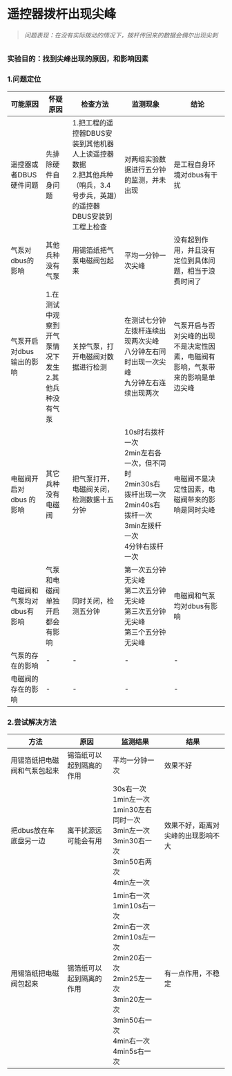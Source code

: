 # 遥控器拨杆出现尖峰

> ###### 问题表现：在没有实际拨动的情况下，拨杆传回来的数据会偶尔出现尖刺

### 实验目的：找到尖峰出现的原因，和影响因素

### 1.问题定位

| 可能原因                   | 怀疑原因                                                 | 检查方法                                                     | 监测现象                                                     | 结论                                                         |
| -------------------------- | -------------------------------------------------------- | ------------------------------------------------------------ | ------------------------------------------------------------ | ------------------------------------------------------------ |
| 遥控器或者DBUS硬件问题     | 先排除硬件自身问题                                       | 1.把工程的遥控器DBUS安装到其他机器人上读遥控器数据<br />2.把其他兵种（哨兵，3.4号步兵，英雄）的遥控器DBUS安装到工程上检查 | 对两组实验数据进行五分钟的监测，并未出现                     | 是工程自身环境对dbus有干扰                                   |
| 气泵对dbus的影响           | 其他兵种没有气泵                                         | 用锡箔纸把气泵电磁阀包起来                                   | 平均一分钟一次尖峰                                           | 没有起到作用，并且没有定位到具体问题，相当于浪费时间了       |
| 气泵开启对dbus输出的影响   | 1.在测试中观察到开气泵情况下发生<br />2.其他兵种没有气泵 | 关掉气泵，打开电磁阀对数据进行检测                           | 在测试七分钟左拨杆连续出现两次尖峰<br />八分钟左右同时出现一次尖峰<br />九分钟左右连续出现两次 | 气泵开启与否对尖峰的出现不是决定性因素，电磁阀有影响，气泵带来的影响是单边尖峰 |
| 电磁阀开启对dbus 的影响    | 其它兵种没有电磁阀                                       | 把气泵打开，电磁阀关闭，检测数据十五分钟                     | 10s时右拨杆一次<br />2min左右各一次，但不同时<br />2min30s右拨杆出现一次<br />2min40s右拨杆一次<br />3min左拨杆一次<br />4分钟右拨杆一次 | 电磁阀不是决定性因素，电磁阀带来的影响是同时尖峰             |
| 电磁阀和气泵均对dbus有影响 | 气泵和电磁阀单独开启都会有影响                           | 同时关闭，检测五分钟                                         | 第一次五分钟无尖峰<br />第二次五分钟无尖峰<br />第三次五分钟无尖峰<br />第三个五分钟无尖峰 | 电磁阀和气泵均对dbus有影响                                   |
| 气泵的存在的影响           | -                                                        | -                                                            | -                                                            | -                                                            |
| 电磁阀的存在的影响         | -                                                        | -                                                            | -                                                            | -                                                            |

### 2.尝试解决方法

| 方法                         | 原因                     | 监测结果                                                     | 结果                               |
| ---------------------------- | ------------------------ | ------------------------------------------------------------ | ---------------------------------- |
| 用锡箔纸把电磁阀和气泵包起来 | 锡箔纸可以起到隔离的作用 | 平均一分钟一次                                               | 效果不好                           |
| 把dbus放在车底盘另一边       | 离干扰源远可能会有用     | 30s右一次<br />1min左一次<br />1min30左右同时一次<br />3min左一次<br />3min30右一次<br />3min50右两次<br />4min左一次 | 效果不好，距离对尖峰的出现影响不大 |
| 用锡箔纸把电磁阀包起来       | 锡箔纸可以起到隔离的作用 | 1min右一次<br />1min10s右一次<br />2min右一次<br />2min10s左一次<br />2min20右一次<br />2min25左一次<br />3min20左一次<br />3min50右一次<br />4min右一次<br />4min5s右一次 | 有一点作用，不稳定                 |

